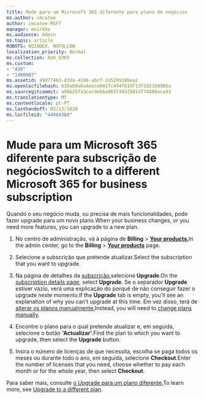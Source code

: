 ```yaml
---
title: Mude para um Microsoft 365 diferente para plano de negócios
ms.author: cmcatee
author: cmcatee-MSFT
manager: mnirkhe
ms.audience: Admin
ms.topic: article
ROBOTS: NOINDEX, NOFOLLOW
localization_priority: Normal
ms.collection: Adm_O365
ms.custom:
- "438"
- "1400007"
ms.assetid: 49d77463-d3da-4106-abcf-2d5209106ea2
ms.openlocfilehash: 039a60a6a4eece841fc494f619f13f1021b8906a
ms.sourcegitcommit: a98b25fa3cac9ebba983f4932881d774880aca93
ms.translationtype: MT
ms.contentlocale: pt-PT
ms.lasthandoff: 05/13/2020
ms.locfileid: "44064368"
---
```

# <a name="switch-to-a-different-microsoft-365-for-business-subscription"></a><span data-ttu-id="70fba-102">Mude para um Microsoft 365 diferente para subscrição de negócios</span><span class="sxs-lookup"><span data-stu-id="70fba-102">Switch to a different Microsoft 365 for business subscription</span></span>

<span data-ttu-id="70fba-103">Quando o seu negócio muda, ou precisa de mais funcionalidades, pode fazer upgrade para um novo plano.</span><span class="sxs-lookup"><span data-stu-id="70fba-103">When your business changes, or you need more features, you can upgrade to a new plan.</span></span>
  
1. <span data-ttu-id="70fba-104">No centro de administração, vá à página de **Billing** \> **[Your products.](https://go.microsoft.com/fwlink/p/?linkid=842054)**</span><span class="sxs-lookup"><span data-stu-id="70fba-104">In the admin center, go to the **Billing** \> **[Your products](https://go.microsoft.com/fwlink/p/?linkid=842054)** page.</span></span>

2. <span data-ttu-id="70fba-105">Selecione a subscrição que pretende atualizar.</span><span class="sxs-lookup"><span data-stu-id="70fba-105">Select the subscription that you want to upgrade.</span></span>

3. <span data-ttu-id="70fba-106">Na página de detalhes da [subscrição,](https://admin.microsoft.com/AdminPortal/Home#/subscriptions/webdirect%252F0dbaa202-d590-4529-98c2-a5e2ebaac702)selecione **Upgrade**.</span><span class="sxs-lookup"><span data-stu-id="70fba-106">On the [subscription details page](https://admin.microsoft.com/AdminPortal/Home#/subscriptions/webdirect%252F0dbaa202-d590-4529-98c2-a5e2ebaac702), select **Upgrade**.</span></span>  <span data-ttu-id="70fba-107">Se o separador **Upgrade** estiver vazio, verá uma explicação do porquê de não conseguir fazer o upgrade neste momento.</span><span class="sxs-lookup"><span data-stu-id="70fba-107">If the **Upgrade** tab is empty, you'll see an explanation of why you can't upgrade at this time.</span></span> <span data-ttu-id="70fba-108">Em vez disso, terá de [alterar os planos manualmente.](https://docs.microsoft.com/microsoft-365/commerce/subscriptions/change-plans-manually?view=o365-worldwide)</span><span class="sxs-lookup"><span data-stu-id="70fba-108">Instead, you will need to [change plans manually](https://docs.microsoft.com/microsoft-365/commerce/subscriptions/change-plans-manually?view=o365-worldwide).</span></span>

4. <span data-ttu-id="70fba-109">Encontre o plano para o qual pretende atualizar e, em seguida, selecione o botão **'Actualizar'.**</span><span class="sxs-lookup"><span data-stu-id="70fba-109">Find the plan to which you want to upgrade, then select the **Upgrade** button.</span></span>

5. <span data-ttu-id="70fba-110">Insira o número de licenças de que necessita, escolha se paga todos os meses ou durante todo o ano, em seguida, selecione **Checkout**.</span><span class="sxs-lookup"><span data-stu-id="70fba-110">Enter the number of licenses that you need, choose whether to pay each month or for the whole year, then select **Checkout**.</span></span>

<span data-ttu-id="70fba-111">Para saber mais, consulte [o Upgrade para um plano diferente.](https://docs.microsoft.com/office365/admin/subscriptions-and-billing/upgrade-to-different-plan)</span><span class="sxs-lookup"><span data-stu-id="70fba-111">To learn more, see [Upgrade to a different plan](https://docs.microsoft.com/office365/admin/subscriptions-and-billing/upgrade-to-different-plan).</span></span>
